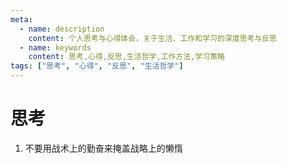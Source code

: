 ```yaml
---
meta:
  - name: description
    content: 个人思考与心得体会，关于生活、工作和学习的深度思考与反思
  - name: keywords
    content: 思考,心得,反思,生活哲学,工作方法,学习策略
tags: ["思考", "心得", "反思", "生活哲学"]
---
```


# 思考

1. 不要用战术上的勤奋来掩盖战略上的懒惰
